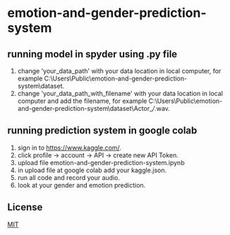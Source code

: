 # emotion-and-gender-prediction-system

## running model in spyder using .py file
1. change 'your_data_path' with your data location in local computer, for example C:\Users\Public\emotion-and-gender-prediction-system\dataset\.
2. change 'your_data_path_with_filename' with your data location in local computer and add the filename, for example C:\Users\Public\emotion-and-gender-prediction-system\dataset\Actor_*/*.wav.

## running prediction system in google colab
1. sign in to https://www.kaggle.com/.
2. click profile -> account -> API -> create new API Token.
3. upload file emotion-and-gender-prediction-system.ipynb
4. in upload file at google colab add your kaggle.json.
5. run all code and record your audio.
6. look at your gender and emotion prediction.

## License
[MIT](https://choosealicense.com/licenses/mit/)
